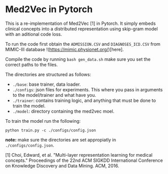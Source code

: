 # Med2Vec in Pytorch

This is a re-implementation of Med2Vec [1] in Pytorch. It simply embeds clinical concepts into a distributed representation using skip-gram model with an aditional code loss.

To run the code first obtain the `ADMISSION.CSV` and `DIAGNOSES_ICD.CSV` from MIMIC-III database !(https://mimic.physionet.org/)[here].

Compile the code by running `bash gen_data.sh` make sure you set the correct paths to the files.

The directories are structured as follows:
- `./base`: base trainer, data loader.
- `./configs`: json files for experiments. This where you pass in arguments to the model/trainer and what have you.
- `./trainer`: contains training logic, and anything that must be done to train the model.
- `./model`: directory containing the med2vec moel.


To train the model run the following:

`python train.py -c ./configs/config.json`

**note:** make sure the directories are set appropiatly in `./configs/config.json`. 

[1] Choi, Edward, et al. "Multi-layer representation learning for medical concepts." Proceedings of the 22nd ACM SIGKDD International Conference on Knowledge Discovery and Data Mining. ACM, 2016.
